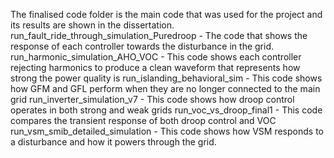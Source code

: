 The finalised code folder is the main code that was used for the project and its results are shown in the dissertation.
run_fault_ride_through_simulation_Puredroop - The code that shows the response of each controller towards the disturbance in the grid.
run_harmonic_simulation_AHO_VOC - This code shows each controller rejecting harmonics to produce a clean waveform that represents how strong the power quality is
run_islanding_behavioral_sim - This code shows how GFM and GFL perform when they are no longer connected to the main grid
run_inverter_simulation_v7 - This code shows how droop control operates in both strong and weak grids
run_voc_vs_droop_final1 - This code compares the transient response of both droop control and VOC
run_vsm_smib_detailed_simulation - This code shows how VSM responds to a disturbance and how it powers through the grid.
